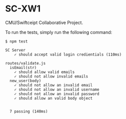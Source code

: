 # SC-XW1
CMU/Swiftceipt Collaborative Project.

To run the tests, simply run the following command:

```
$ npm test

SC Server
    ✓ should accept valid login credientials (110ms)

routes/validate.js
  isEmail(str)
    ✓ should allow valid emails
    ✓ should not allow invalid emails
  new_user(body)
    ✓ should not allow an invalid email
    ✓ should not allow an invalid username
    ✓ should not allow an invalid password
    ✓ should allow an valid body object


  7 passing (140ms)
```
  